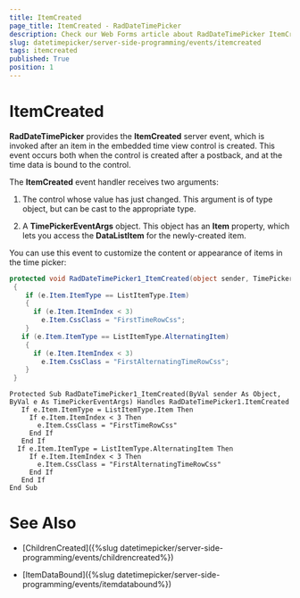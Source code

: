 ```yaml
---
title: ItemCreated
page_title: ItemCreated - RadDateTimePicker
description: Check our Web Forms article about RadDateTimePicker ItemCreated.
slug: datetimepicker/server-side-programming/events/itemcreated
tags: itemcreated
published: True
position: 1
---
```


# ItemCreated



**RadDateTimePicker** provides the **ItemCreated** server event, which is invoked after an item in the embedded time view control is created. This event occurs both when the control is created after a postback, and at the time data is bound to the control.

The **ItemCreated** event handler receives two arguments:

1. The control whose value has just changed. This argument is of type object, but can be cast to the appropriate type.

2. A **TimePickerEventArgs** object. This object has an **Item** property, which lets you access the **DataListItem** for the newly-created item.

You can use this event to customize the content or appearance of items in
the time picker:



````C#
protected void RadDateTimePicker1_ItemCreated(object sender, TimePickerEventArgs e)
 {
    if (e.Item.ItemType == ListItemType.Item)
    {
      if (e.Item.ItemIndex < 3)
        e.Item.CssClass = "FirstTimeRowCss";
    }
   if (e.Item.ItemType == ListItemType.AlternatingItem)
    {
      if (e.Item.ItemIndex < 3)
        e.Item.CssClass = "FirstAlternatingTimeRowCss";
    }
 }
````
````VB.NET
Protected Sub RadDateTimePicker1_ItemCreated(ByVal sender As Object, ByVal e As TimePickerEventArgs) Handles RadDateTimePicker1.ItemCreated
   If e.Item.ItemType = ListItemType.Item Then
     If e.Item.ItemIndex < 3 Then
       e.Item.CssClass = "FirstTimeRowCss"
     End If
   End If
  If e.Item.ItemType = ListItemType.AlternatingItem Then
     If e.Item.ItemIndex < 3 Then
       e.Item.CssClass = "FirstAlternatingTimeRowCss"
     End If
   End If
End Sub
````


# See Also

 * [ChildrenCreated]({%slug datetimepicker/server-side-programming/events/childrencreated%})

 * [ItemDataBound]({%slug datetimepicker/server-side-programming/events/itemdatabound%})



